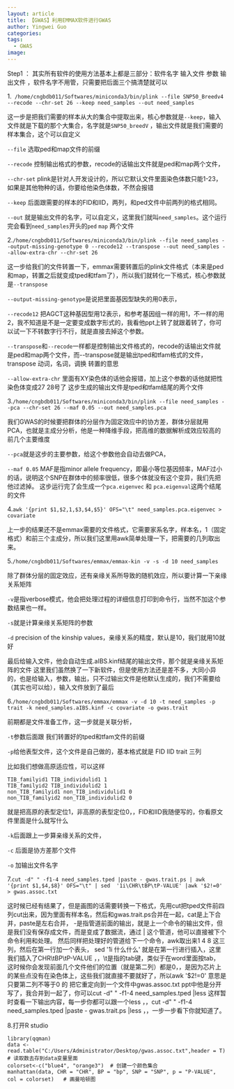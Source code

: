 ```yaml
---
layout: article
title: 【GWAS】利用EMMAX软件进行GWAS
author: Yingwei Guo
categories: 
tags:
  - GWAS
image:
---
```




Step1 ：
其实所有软件的使用方法基本上都是三部分：软件名字    输入文件   参数    输出文件   ，软件名字不用管，只需要把后面三个搞清楚就可以

1.` /home/cngbdb011/Softwares/miniconda3/bin/plink --file SNP50_Breedv4 --recode --chr-set 26 --keep need_samples --out need_samples`

这一步是把我们需要的样本从大的集合中提取出来，核心参数就是`--keep`，输入文件就是下载的那个大集合，名字就是`SNP50_breedV`  ，输出文件就是我们需要的样本集合，这个可以自定义

 `--file` 选取ped和map文件的前缀

 `--recode` 控制输出格式的参数，recode的话输出文件就是ped和map两个文件，

 `--chr-set` plink是针对人开发设计的，所以它默认文件里面染色体数只能1-23，如果是其他物种的话，你要给他染色体数，不然会报错

 `--keep` 后面跟需要的样本的FID和IID，两列，和ped文件中前两列的格式相同。

 `--out`  就是输出文件的名字，可以自定义，这里我们就叫`need_samples`。这个运行完会看到`need_samples`开头的`ped` `map` 两个文件

2.`/home/cngbdb011/Softwares/miniconda3/bin/plink --file need_samples --output-missing-genotype 0 --recode12 --transpose --out need_samples --allow-extra-chr --chr-set 26`

 这一步给我们的文件转置一下，emmax需要转置后的plink文件格式（本来是ped和map，转置之后就变成tped和tfam了），所以我们就转化一下格式，核心参数就是`--transpose`
 
 `--output-missing-genotype`是说把里面基因型缺失的用0表示，

 `--recode12` 把AGCT这种基因型用12表示，和参考基因组一样的用1，不一样的用2，我不知道是不是一定要变成数字形式的，我看他ppt上转了就跟着转了，你可以试一下不转数字行不行，就是直接去掉这个参数。

 `--transpose`和`--recode`一样都是控制输出文件格式的，recode的话输出文件就是ped和map两个文件，而--transpose就是输出tped和tfam格式的文件，transpose  动词，名词，调换 转置的意思

 `--allow-extra-chr` 里面有XY染色体的话他会报错，加上这个参数的话他就把性染色体变成27 28号了
 这步生成的输出文件是tped和tfam结尾的两个文件

3.`/home/cngbdb011/Softwares/miniconda3/bin/plink --file need_samples --pca --chr-set 26 --maf 0.05 --out need_samples.pca`

 我们GWAS的时候要把群体的分层作为固定效应中的协方差，群体分层就用PCA，也就是主成分分析，他是一种降维手段，把高维的数据解析成效应较高的前几个主要维度

 `--pca`就是这步的主要参数，给这个参数他会自动去做PCA，

 `--maf 0.05` MAF是指minor allele frequency，即最小等位基因频率，MAF过小的话，说明这个SNP在群体中的频率很低，很多个体就没有这个变异，我们先把他过滤掉。
 这步运行完了会生成一个`pca.eigenvec` 和 `pca.eigenval`这两个结尾的文件


4.`awk '{print $1,$2,1,$3,$4,$5}' OFS="\t" need_samples.pca.eigenvec > covariate`

上一步的结果还不是emmax需要的文件格式，它需要家系名字，样本名，1（固定格式）和前三个主成分，所以我们这里用awk简单处理一下，把需要的几列取出来。

5.`/home/cngbdb011/Softwares/emmax/emmax-kin -v -s -d 10 need_samples`

除了群体分层的固定效应，还有亲缘关系所导致的随机效应，所以要计算一下亲缘关系矩阵

 `-v`是指verbose模式，他会把处理过程的详细信息打印到命令行，当然不加这个参数结果也一样。

 `-s`就是计算亲缘关系矩阵的参数

 `-d` precision of the kinship values，亲缘关系的精度，默认是10，我们就用10就好

 最后给输入文件，他会自动生成.aIBS.kinf结尾的输出文件，那个就是亲缘关系矩阵的文件
 这里我们虽然换了一下新软件，但是使用方法还是差不多，大同小异的，也是给输入，参数，输出，只不过输出文件是他默认生成的，我们不需要给（其实也可以给），输入文件放到了最后

6.`/home/cngbdb011/Softwares/emmax/emmax -v -d 10 -t need_samples -p trait -k need_samples.aIBS.kinf -c covariate -o gwas.trait`

前期都是文件准备工作，这一步就是关联分析，

 `-t`参数后面跟 我们转置好的tped和tfam文件的前缀

 `-p`给他表型文件，这个文件是自己做的，基本格式就是 FID IID trait 三列

 比如我们想做高原适应性，可以这样
```
TIB_familyid1 TIB_individulid1 1
TIB_familyid2 TIB_individulid2 1
non_TIB_familyid1 non_TIB_individulid1 0
non_TIB_familyid2 non_TIB_individulid2 0
```

 就是把高原的表型定位1，非高原的表型定位0，，FID和IID我随便写的，你看原文件里面是什么就写什么

 `-k`后面跟上一步算亲缘关系的文件，

 `-c` 后面是协方差那个文件 
 
 `-o` 加输出文件名字

7.`cut -d" " -f1-4 need_samples.tped |paste - gwas.trait.ps | awk '{print $1,$4,$8}' OFS="\t" | sed  '1i\CHR\tBP\tP-VALUE' |awk '$2!=0' > gwas.assoc.txt`

这时候已经有结果了，但是画图的话需要转换一下格式，先用cut把tped文件前四列cut出来，因为里面有样本名，然后和gwas.trait.ps合并在一起，cat是上下合并，paste是左右合并， -是指管道前面的输出，就是上一个命令的输出文件，但是我们没有保存成文件，而是变成了数据流，通过 | 这个管道，他可以直接被下个命令利用和处理。
 然后同样把处理好的管道给下一个命令，awk取出来1 4 8 这三列，然后在第一行加一个表头， sed '1i 什么什么'  就是在第一行进行插入，这里我们插入了CHR\tBP\tP-VALUE  ，，\t是指的tab键，类似于在word里面按tab，
 这时候你会发现前面几个文件他们的位置（就是第二列）都是0，，是因为芯片上的某些点没有在染色体上，这些我们就直接不要就好了，所以awk '$2!=0' 意思是只要第二列不等于0 的  把它重定向到一个文件中gwas.assoc.txt
 ppt中他是分开写了，我合并到一起了，你可以cut -d" " -f1-4 need_samples.tped |less 这样暂时查看一下输出内容，每一步你都可以跟一个less  ，，cut -d" " -f1-4 need_samples.tped |paste - gwas.trait.ps |less  ，，一步一步看下你就知道了。

 8.打开R studio
```
library(qqman)
data <- read.table("C:/Users/Administrator/Desktop/gwas.assoc.txt",header = T) # 读取数去存到data变量里面
colorset<-c("blue4", "orange3")  # 创建一个颜色集合
manhattan(data, CHR = "CHR", BP = "bp", SNP = "SNP", p = "P-VALUE", col = colorset)   # 画曼哈顿图
```
